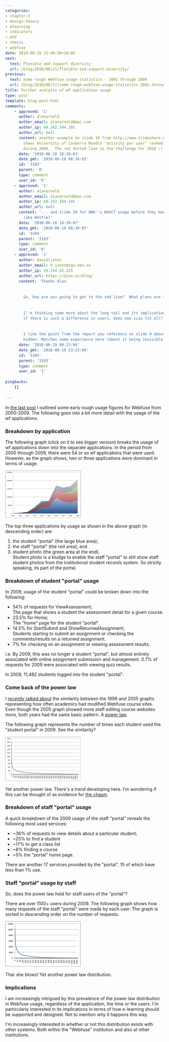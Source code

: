 ```yaml
---
categories:
- chapter-5
- design-theory
- elearning
- indicators
- phd
- thesis
- webfuse
date: 2010-06-18 15:48:30+10:00
next:
  text: Flexible and support diversity
  url: /blog/2010/06/21/flexible-and-support-diversity/
previous:
  text: Some rough Webfuse usage statistics - 2001 through 2009
  url: /blog/2010/06/17/some-rough-webfuse-usage-statistics-2001-through-2009/
title: Further analysis of wf application usage
type: post
template: blog-post.html
comments:
    - approved: '1'
      author: alanarnold
      author_email: alanarnold@mac.com
      author_ip: 60.242.104.101
      author_url: null
      content: another example on slide 16 from http://www.slideshare.net/alanarnold/learning-management-systems-extracting-value-from-their-evolution  which
        shows University of Canberra Moodle "activity per user" ranked for 600+ courses
        during 2009.  The red dotted line is the challenge for 2010 :)
      date: '2010-06-18 18:36:03'
      date_gmt: '2010-06-18 08:36:03'
      id: '3103'
      parent: '0'
      type: comment
      user_id: '0'
    - approved: '1'
      author: alanarnold
      author_email: alanarnold@mac.com
      author_ip: 60.242.104.101
      author_url: null
      content: '... and slide 18 for ANU''s WebCT usage before they made the move to Moodle
        (aka Wattle)'
      date: '2010-06-18 18:39:07'
      date_gmt: '2010-06-18 08:39:07'
      id: '3104'
      parent: '3103'
      type: comment
      user_id: '0'
    - approved: '1'
      author: davidtjones
      author_email: d.jones@cqu.edu.au
      author_ip: 59.154.42.225
      author_url: https://djon.es/blog/
      content: 'Thanks Alan.
    
    
        So, how are you going to get to the red line?  What plans are in place?
    
    
        I''m thinking some more about the long tail and its implications. In particular,
        if there is such a difference in users, does one size fit all?
    
    
        I like the point from the report you reference on slide 9 about staff cost being
        hidden. Matches some experience here (about it being invisible to some).'
      date: '2010-06-19 09:23:04'
      date_gmt: '2010-06-18 23:23:04'
      id: '3105'
      parent: '3103'
      type: comment
      user_id: '1'
    
pingbacks:
    []
    
---
```

In [the last post](/blog/2010/06/17/some-rough-webfuse-usage-statistics-2001-through-2009/) I outlined some early rough usage figures for Webfuse from 2000-2009. The following goes into a bit more detail with the usage of the wf applications.

### Breakdown by application

The following graph (click on it to see bigger version) breaks the usage of wf applications down into the separate applications. In the period from 2000 through 2009, there were 54 or so wf applications that were used. However, as the graph shows, two or three applications were dominant in terms of usage.

[![Wf application usage](images/4710429793_3f78c7e9d7_m.jpg)](http://www.flickr.com/photos/david_jones/4710429793/ "Wf application usage by David T Jones, on Flickr")

The top three applications by usage as shown in the above graph (in descending order) are:

1. the student "portal" (the large blue area);
2. the staff "portal" (the red area); and
3. student photo (the green area at the end).  
    Student photo is a kludge to enable the staff "portal" to still show staff student photos from the institutional student records system. So strictly speaking, its part of the portal.

### Breakdown of student "portal" usage

In 2009, usage of the student "portal" could be broken down into the following:

- 54% of requests for ViewAssessment;  
    The page that shows a student the assessment detail for a given course.
- 23.5% for Home;  
    The "home" page for the student "portal".
- 14.5% for StartSubmit and ShowReturnedAssignment;  
    Students starting to submit an assignment or checking the comments/results on a returned assignment.
- 7% for checking on an assignment or viewing assessment results.

i.e. By 2009, this was no longer a student "portal", but almost entirely associated with online assignment submission and management. 0.7% of requests for 2009 were associated with viewing quiz results.

In 2009, 11,482 students logged into the student "portal".

### Come back of the power law

I [recently talked about](/blog/2010/06/14/academics-course-websites-and-power-laws/) the similarity between the 1999 and 2005 graphs representing how often academics had modified Webfuse course sites. Even though the 2005 graph showed more staff editing course websites more, both years had the same basic pattern. A [power law](http://en.wikipedia.org/wiki/Power_law).

The following graph represents the number of times each student used the "student portal" in 2009. See the similarity?

[![StudentMyCQU Users for 2009](images/4711128158_c657e699d4_m.jpg)](http://www.flickr.com/photos/david_jones/4711128158/ "StudentMyCQU Users for 2009 by David T Jones, on Flickr")

Yet another power law. There's a trend developing here. I'm wondering if this can be thought of as evidence for [the chasm](/blog/2009/08/09/the-chasm/).

### Breakdown of staff "portal" usage

A quick breakdown of the 2009 usage of the staff "portal" reveals the following most used services:

- ~36% of requests to view details about a particular student;
- ~25% to find a student
- ~17% to get a class list
- ~8% finding a course
- ~5% the "portal" home page.

There are another 17 services provided by the "portal". 15 of which have less than 1% use.

### Staff "portal" usage by staff

So, does the power law hold for staff users of the "portal"?

There are over 1100+ users during 2009. The following graph shows how many requests of the staff "portal" were made by each user. The graph is sorted in descending order on the number of requests.

[![Staff MyCQU Users 2009](images/4711220530_e7a4da3e5e_m.jpg)](http://www.flickr.com/photos/david_jones/4711220530/ "Staff MyCQU Users 2009 by David T Jones, on Flickr")

Thar she blows! Yet another power law distribution.

### Implications

I am increasingly intrigued by this prevalence of the power law distribution in Webfuse usage, regardless of the application, the time or the users. I'm particularly interested in its implications in terms of how e-learning should be supported and designed. Not to mention why it happens this way.

I'm increasingly interested in whether or not this distribution exists with other systems. Both within the "Webfuse" institution and also at other institutions.